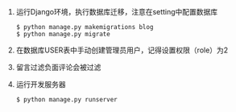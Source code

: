 1. 运行Django环境，执行数据库迁移，注意在setting中配置数据库

   ```
   $ python manage.py makemigrations blog
   $ python manage.py migrate
   ```

2. 在数据库USER表中手动创建管理员用户，记得设置权限（role）为2

3. 留言过滤负面评论会被过滤

4. 运行开发服务器

   ```
   $ python manage.py runserver
   ```

   

   
